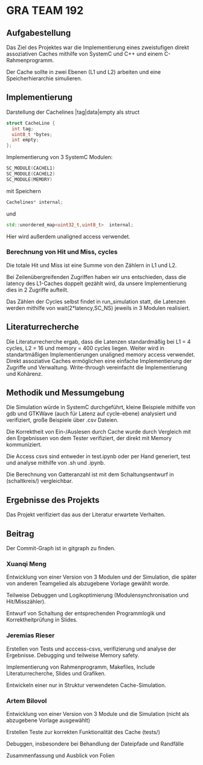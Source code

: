 

# GRA TEAM 192

## Aufgabestellung 

Das Ziel des Projektes war die Implementierung eines zweistufigen direkt assoziativen Caches mithilfe von SystemC und C++ und einem C-Rahmenprogramm. 

Der Cache sollte in zwei Ebenen (L1 und L2) arbeiten und eine Speicherhierarchie simulieren.

## Implementierung


Darstellung der Cachelines |tag|data|empty als struct
```C++
struct CacheLine {
  int tag;
  uint8_t *bytes;  
  int empty;
};
```

Implementierung von 3 SystemC Modulen:

```C++
SC_MODULE(CACHEL1)
SC_MODULE(CACHEL2)
SC_MODULE(MEMORY)
```
mit Speichern
```C++
Cachelines* internal;
```
 und
```C++
std::unordered_map<uint32_t,uint8_t>  internal;
```
Hier wird außerdem unaligned access verwendet.

### Berechnung von Hit und Miss, cycles

Die totale Hit und Miss ist eine Summe von den Zählern in L1 und L2.

Bei Zeilenübergreifenden Zugriffen haben wir uns entschieden, dass die latency des L1-Caches doppelt gezählt wird, da unsere Implementierung dies in 2 Zugriffe aufteilt.

Das Zählen der Cycles selbst findet in run_simulation statt, die Latenzen werden mithilfe von wait(2*latency,SC_NS) jeweils in 3 Modulen realisiert.


## Literaturrecherche

Die Literaturrecherche ergab, dass die Latenzen standardmäßig bei L1 = 4 cycles, L2 = 16 und memory = 400 cycles liegen. Weiter wird in standartmäßigen Implementierungen unaligned memory access verwendet. Direkt assoziative Caches ermöglichen eine einfache Implementierung der Zugriffe und Verwaltung. Write-through vereinfacht die Implementierung und Kohärenz.
## Methodik und Messumgebung

Die Simulation würde in SystemC durchgeführt, kleine Beispiele mithilfe von gdb und GTKWave (auch für Latenz auf cycle-ebene) analysiert und verifiziert, große Beispiele über .csv Dateien.

Die Korrektheit von Ein-/Auslesen durch Cache wurde durch Vergleich mit den Ergebnissen von dem Tester verifiziert, der direkt mit Memory kommuniziert.

Die Access csvs sind entweder in test.ipynb oder per Hand generiert, test und analyse mithilfe von .sh und .ipynb.

Die Berechnung von Gatteranzahl ist mit dem Schaltungsentwurf in (schaltkreis/) vergleichbar. 
## Ergebnisse des Projekts

Das Projekt verifiziert das aus der Literatur erwartete Verhalten.


## Beitrag

Der Commit-Graph ist in gitgraph zu finden.

### Xuanqi Meng
Entwicklung von einer Version von 3 Modulen und der Simulation, die später von anderen Teamgelied als abzugebene Vorlage gewählt worde. 

Teilweise Debuggen und Logikoptimierung (Modulensynchronisation und Hit/Misszähler). 

Entwurf von Schaltung der entsprechenden Programmlogik und Korrektheitprüfung in Slides.
### Jeremias Rieser 
Erstellen von Tests und acccess-csvs, verifizierung und analyse der Ergebnisse. Debugging und teilweise Memory safety. 

Implementierung von Rahmenprogramm, Makefiles, Include
Literaturrecherche, Slides und Grafiken.

Entwickeln einer nur in Struktur verwendeten Cache-Simulation. 

### Artem Bilovol

Entwicklung von einer Version von 3 Module und die Simulation (nicht als abzugebene Vorlage ausgewählt)

Erstellen Teste zur korrekten Funktionalität des Cache (tests/)

Debuggen, insbesondere bei Behandlung der Dateipfade und Randfälle

Zusammenfassung und Ausblick von Folien
